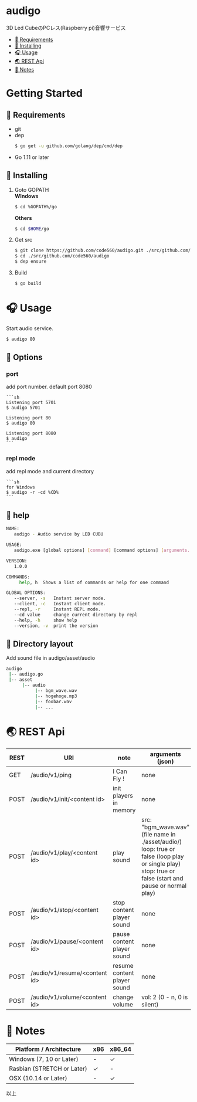 ﻿# audigo
3D Led CubeのPCレス(Raspberry pi)音響サービス  

<!-- toc -->  
* [💊  Requirements](#-requirements)
* [📌 Installing](#-installing)
* [🎧  Usage](#-usage)
* [🌏  REST Api](#-rest-api)
* [🎃  Notes](#-notes)
<!-- tocstop -->  

# Getting Started
## 💊 Requirements

* git
* dep
    ```sh
    $ go get -u github.com/golang/dep/cmd/dep
    ```
* Go 1.11 or later

## 📌 Installing

1. Goto GOPATH  
    **WIndows**
    ```sh
    $ cd %GOPATH%/go
    ```

    **Others**
    ```sh
    $ cd $HOME/go
    ```

2. Get src
    ```sh
    $ git clone https://github.com/code560/audigo.git ./src/github.com/code560/audigo
    $ cd ./src/github.com/code560/audigo
    $ dep ensure
    ```

3. Build
    ```sh
    $ go build
    ```

# 🎧 Usage
Start audio service.
```sh
$ audigo 80
```

## 🔨 Options

### port
add port number. default port 8080

    ```sh
    Listening port 5701
    $ audigo 5701

    Listening port 80
    $ audigo 80

    Listening port 8080
    $ audigo
    ```

### repl mode
add repl mode and current directory

    ```sh
    for Windows
    $ audigo -r -cd %CD%
    ```


## 📖 help
```sh
NAME:
   audigo - Audio service by LED CUBU

USAGE:
   audigo.exe [global options] [command] [command options] [arguments...]

VERSION:
   1.0.0

COMMANDS:
     help, h  Shows a list of commands or help for one command

GLOBAL OPTIONS:
   --server, -s   Instant server mode.
   --client, -c   Instant client mode.
   --repl, -r     Instant REPL mode.
   --cd value     change current directory by repl
   --help, -h     show help
   --version, -v  print the version
```

## 📂 Directory layout

Add sound file in audigo/asset/audio

```sh
audigo
 |-- audigo.go
 |-- asset
      |-- audio
           |-- bgm_wave.wav
           |-- hogehoge.mp3
           |-- foobar.wav
           |-- ...

```


# 🌏️ REST Api
| REST | URI                             | note                          | arguments (json)     |
|------|---------------------------------|-------------------------------|----------------------|
| GET  | /audio/v1/ping                  | I Can Fly !                   | none                 |
| POST | /audio/v1/init/\<content id>    | init players in memory        | none                 |
| POST | /audio/v1/play/\<content id>    | play sound                    | src: "bgm_wave.wav" (file name in ./asset/audio/) <br>loop: true or false (loop play or single play) <br>stop: true or false (start and pause or normal play)        |
| POST | /audio/v1/stop/\<content id>    | stop content player sound     | none                 |
| POST | /audio/v1/pause/\<content id>   | pause content player sound    | none                 |
| POST | /audio/v1/resume/\<content id>  | resume content player sound   | none                 |
| POST | /audio/v1/volume/\<content id>  | change volume                 | vol: 2 (0 - n, 0 is silent)          |


# 🎃 Notes

| Platform / Architecture        | x86 | x86_64 |
|--------------------------------|-----|--------|
| Windows (7, 10 or Later)       | -   | ✓     |
| Rasbian (STRETCH or Later)     | ✓  | -      |
| OSX (10.14 or Later)           | -   | ✓     |


以上  